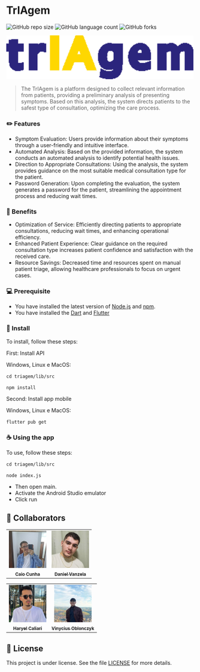 # TrIAgem

![GitHub repo size](https://img.shields.io/github/repo-size/itscaiocunha/TrIAgem_PI?style=for-the-badge)
![GitHub language count](https://img.shields.io/github/languages/count/itscaiocunha/TrIAgem_PI?style=for-the-badge)
![GitHub forks](https://img.shields.io/github/forks/itscaiocunha/TrIAgem_PI?style=for-the-badge)

<img src="assets/gif_logo.gif" alt="Logo" style="width:500px">

> The TrIAgem is a platform designed to collect relevant information from patients, providing a preliminary analysis of presenting symptoms. Based on this analysis, the system directs patients to the safest type of consultation, optimizing the care process.

### ✏️ Features

- Symptom Evaluation: Users provide information about their symptoms through a user-friendly and intuitive interface.
- Automated Analysis: Based on the provided information, the system conducts an automated analysis to identify potential health issues.
- Direction to Appropriate Consultations: Using the analysis, the system provides guidance on the most suitable medical consultation type for the patient.
- Password Generation: Upon completing the evaluation, the system generates a password for the patient, streamlining the appointment process and reducing wait times.

### 📄 Benefits

- Optimization of Service: Efficiently directing patients to appropriate consultations, reducing wait times, and enhancing operational efficiency.
- Enhanced Patient Experience: Clear guidance on the required consultation type increases patient confidence and satisfaction with the received care.
- Resource Savings: Decreased time and resources spent on manual patient triage, allowing healthcare professionals to focus on urgent cases.

### 💻 Prerequisite

- You have installed the latest version of [Node.js](https://nodejs.org/) and [npm](https://www.npmjs.com/).
- You have installed the [Dart](https://dart.dev/) and [Flutter](flutter.dev/)

### 🚀 Install

To install, follow these steps:

First: Install API

Windows, Linux e MacOS:

```
cd triagem/lib/src
```

```
npm install
```

Second: Install app mobile

Windows, Linux e MacOS:

```
flutter pub get
```

### ☕ Using the app

To use, follow these steps:

```
cd triagem/lib/src
```

```
node index.js
```

- Then open main.
- Activate the Android Studio emulator
- Click run

## 🤝 Collaborators

<table>
  <tr>
    <td align="center">
      <a href="#" title="Caio">
        <img src="assets/Caio.jpeg" width="100px;" alt="Foto do Caio"/><br>
        <sub>
          <b>Caio Cunha</b>
        </sub>
      </a>
    </td>
    <td align="center">
      <a href="#" title="Daniel">
        <img src="assets/Daniel.jpeg" width="100px;" alt="Foto do Daniel"/><br>
        <sub>
          <b>Daniel Vanzela</b>
        </sub>
      </a>
    </td>
</table>
<table>
  <tr>
        <td align="center">
      <a href="#" title="Haryel">
        <img src="assets/haryel.jpeg" width="100px;" alt="Foto do Haryel"/><br>
        <sub>
          <b>Haryel Caliari</b>
        </sub>
      </a>
    </td>
    <td align="center">
      <a href="#" title="Viny">
        <img src="assets/Viny.jpeg" width="100px;" alt="Foto do Viny"/><br>
        <sub>
          <b>Vinycius Oblonczyk</b>
        </sub>
      </a>
    </td>
  </tr>
</table>

## 📝 License

This project is under license. See the file [LICENSE](LICENSE.md) for more details.
